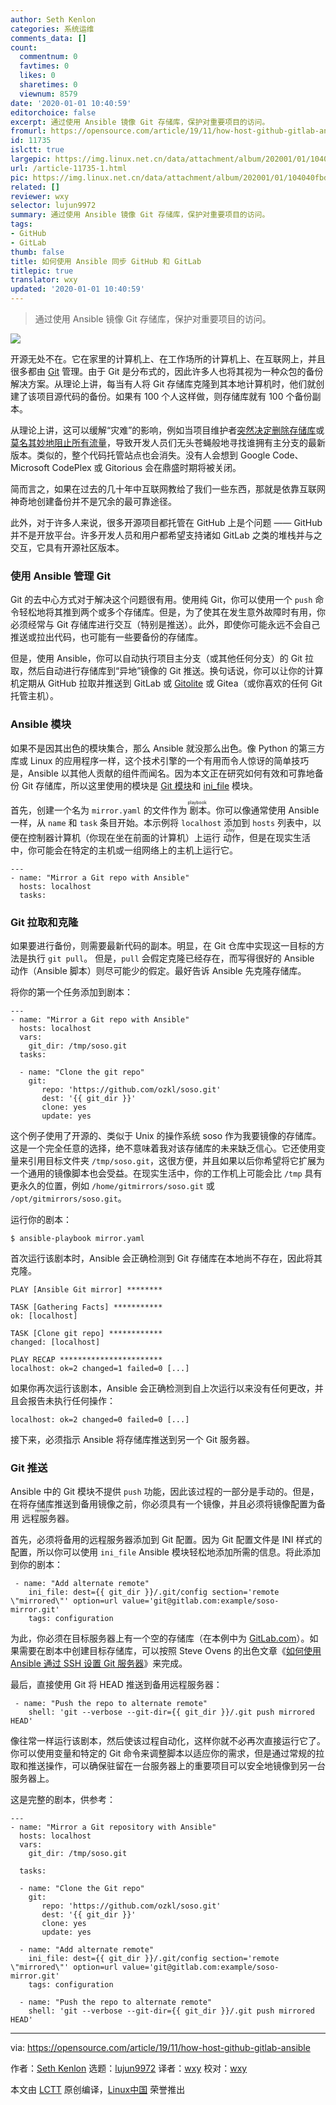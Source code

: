 ```yaml
---
author: Seth Kenlon
categories: 系统运维
comments_data: []
count:
  commentnum: 0
  favtimes: 0
  likes: 0
  sharetimes: 0
  viewnum: 8579
date: '2020-01-01 10:40:59'
editorchoice: false
excerpt: 通过使用 Ansible 镜像 Git 存储库，保护对重要项目的访问。
fromurl: https://opensource.com/article/19/11/how-host-github-gitlab-ansible
id: 11735
islctt: true
largepic: https://img.linux.net.cn/data/attachment/album/202001/01/104040fbdu68wosg8o99wg.jpg
url: /article-11735-1.html
pic: https://img.linux.net.cn/data/attachment/album/202001/01/104040fbdu68wosg8o99wg.jpg.thumb.jpg
related: []
reviewer: wxy
selector: lujun9972
summary: 通过使用 Ansible 镜像 Git 存储库，保护对重要项目的访问。
tags:
- GitHub
- GitLab
thumb: false
title: 如何使用 Ansible 同步 GitHub 和 GitLab
titlepic: true
translator: wxy
updated: '2020-01-01 10:40:59'
---
```



> 
> 通过使用 Ansible 镜像 Git 存储库，保护对重要项目的访问。
> 
> 
> 


![](/data/attachment/album/202001/01/104040fbdu68wosg8o99wg.jpg)


开源无处不在。它在家里的计算机上、在工作场所的计算机上、在互联网上，并且很多都由 [Git](https://opensource.com/resources/what-is-git) 管理。由于 Git 是分布式的，因此许多人也将其视为一种众包的备份解决方案。从理论上讲，每当有人将 Git 存储库克隆到其本地计算机时，他们就创建了该项目源代码的备份。如果有 100 个人这样做，则存储库就有 100 个备份副本。


从理论上讲，这可以缓解“灾难”的影响，例如当项目维护者[突然决定删除存储库](https://github.com/AntiMicro/antimicro/issues/3)或[莫名其妙地阻止所有流量](https://opensource.com/article/19/10/how-community-saved-artwork-creative-commons)，导致开发人员们无头苍蝇般地寻找谁拥有主分支的最新版本。类似的，整个代码托管站点也会消失。没有人会想到 Google Code、Microsoft CodePlex 或 Gitorious 会在鼎盛时期将被关闭。


简而言之，如果在过去的几十年中互联网教给了我们一些东西，那就是依靠互联网神奇地创建备份并不是冗余的最可靠途径。


此外，对于许多人来说，很多开源项目都托管在 GitHub 上是个问题 —— GitHub 并不是开放平台。许多开发人员和用户都希望支持诸如 GitLab 之类的堆栈并与之交互，它具有开源社区版本。


### 使用 Ansible 管理 Git


Git 的去中心方式对于解决这个问题很有用。使用纯 Git，你可以使用一个 `push` 命令轻松地将其推到两个或多个存储库。但是，为了使其在发生意外故障时有用，你必须经常与 Git 存储库进行交互（特别是推送）。此外，即使你可能永远不会自己推送或拉出代码，也可能有一些要备份的存储库。


但是，使用 Ansible，你可以自动执行项目主分支（或其他任何分支）的 Git 拉取，然后自动进行存储库到“异地”镜像的 Git 推送。换句话说，你可以让你的计算机定期从 GitHub 拉取并推送到 GitLab 或 [Gitolite](https://opensource.com/article/19/4/server-administration-git) 或 Gitea（或你喜欢的任何 Git 托管主机）。


### Ansible 模块


如果不是因其出色的模块集合，那么 Ansible 就没那么出色。像 Python 的第三方库或 Linux 的应用程序一样，这个技术引擎的一个有用而令人惊讶的简单技巧是，Ansible 以其他人贡献的组件而闻名。因为本文正在研究如何有效和可靠地备份 Git 存储库，所以这里使用的模块是 [Git 模块](https://docs.ansible.com/ansible/latest/modules/git_module.html)和 [ini\_file](https://docs.ansible.com/ansible/latest/modules/ini_file_module.html) 模块。


首先，创建一个名为 `mirror.yaml` 的文件作为<ruby> 剧本 <rt>  playbook </rt></ruby>。你可以像通常使用 Ansible 一样，从 `name` 和 `task` 条目开始。本示例将 `localhost` 添加到 `hosts` 列表中，以便在控制器计算机（你现在坐在前面的计算机）上运行<ruby> 动作 <rt>  play </rt></ruby>，但是在现实生活中，你可能会在特定的主机或一组网络上的主机上运行它。



```
---
- name: "Mirror a Git repo with Ansible"
  hosts: localhost
  tasks:
```

### Git 拉取和克隆


如果要进行备份，则需要最新代码的副本。明显，在 Git 仓库中实现这一目标的方法是执行 `git pull`。 但是，`pull` 会假定克隆已经存在，而写得很好的 Ansible 动作（Ansible 脚本）则尽可能少的假定。最好告诉 Ansible 先克隆存储库。


将你的第一个任务添加到剧本：



```
---
- name: "Mirror a Git repo with Ansible"
  hosts: localhost
  vars:
    git_dir: /tmp/soso.git
  tasks:

  - name: "Clone the git repo"
    git:
       repo: 'https://github.com/ozkl/soso.git'
       dest: '{{ git_dir }}'
       clone: yes
       update: yes
```

这个例子使用了开源的、类似于 Unix 的操作系统 soso 作为我要镜像的存储库。这是一个完全任意的选择，绝不意味着我对该存储库的未来缺乏信心。它还使用变量来引用目标文件夹 `/tmp/soso.git`，这很方便，并且如果以后你希望将它扩展为一个通用的镜像脚本也会受益。在现实生活中，你的工作机上可能会比 `/tmp` 具有更永久的位置，例如 `/home/gitmirrors/soso.git` 或 `/opt/gitmirrors/soso.git`。


运行你的剧本：



```
$ ansible-playbook mirror.yaml
```

首次运行该剧本时，Ansible 会正确检测到 Git 存储库在本地尚不存在，因此将其克隆。



```
PLAY [Ansible Git mirror] ********

TASK [Gathering Facts] ***********
ok: [localhost]

TASK [Clone git repo] ************
changed: [localhost]

PLAY RECAP ***********************
localhost: ok=2 changed=1 failed=0 [...]
```

如果你再次运行该剧本，Ansible 会正确检测到自上次运行以来没有任何更改，并且会报告未执行任何操作：



```
localhost: ok=2 changed=0 failed=0 [...]
```

接下来，必须指示 Ansible 将存储库推送到另一个 Git 服务器。


### Git 推送


Ansible 中的 Git 模块不提供 `push` 功能，因此该过程的一部分是手动的。但是，在将存储库推送到备用镜像之前，你必须具有一个镜像，并且必须将镜像配置为备用<ruby> 远程服务器 <rt>  remote </rt></ruby>。


首先，必须将备用的远程服务器添加到 Git 配置。因为 Git 配置文件是 INI 样式的配置，所以你可以使用 `ini_file` Ansible 模块轻松地添加所需的信息。将此添加到你的剧本：



```
 - name: "Add alternate remote"
    ini_file: dest={{ git_dir }}/.git/config section='remote \"mirrored\"' option=url value='git@gitlab.com:example/soso-mirror.git'
    tags: configuration
```

为此，你必须在目标服务器上有一个空的存储库（在本例中为 [GitLab.com](http://GitLab.com)）。如果需要在剧本中创建目标存储库，可以按照 Steve Ovens 的出色文章《[如何使用 Ansible 通过 SSH 设置 Git 服务器](https://opensource.com/article/17/8/ansible-environment-management)》来完成。


最后，直接使用 Git 将 HEAD 推送到备用远程服务器：



```
 - name: "Push the repo to alternate remote"
    shell: 'git --verbose --git-dir={{ git_dir }}/.git push mirrored HEAD'
```

像往常一样运行该剧本，然后使该过程自动化，这样你就不必再次直接运行它了。你可以使用变量和特定的 Git 命令来调整脚本以适应你的需求，但是通过常规的拉取和推送操作，可以确保驻留在一台服务器上的重要项目可以安全地镜像到另一台服务器上。


这是完整的剧本，供参考：



```
---
- name: "Mirror a Git repository with Ansible"
  hosts: localhost
  vars:
    git_dir: /tmp/soso.git

  tasks:

  - name: "Clone the Git repo"
    git:
       repo: 'https://github.com/ozkl/soso.git'
       dest: '{{ git_dir }}'
       clone: yes
       update: yes

  - name: "Add alternate remote"
    ini_file: dest={{ git_dir }}/.git/config section='remote \"mirrored\"' option=url value='git@gitlab.com:example/soso-mirror.git'
    tags: configuration
 
  - name: "Push the repo to alternate remote"
    shell: 'git --verbose --git-dir={{ git_dir }}/.git push mirrored HEAD'
```



---


via: <https://opensource.com/article/19/11/how-host-github-gitlab-ansible>


作者：[Seth Kenlon](https://opensource.com/users/seth) 选题：[lujun9972](https://github.com/lujun9972) 译者：[wxy](https://github.com/wxy) 校对：[wxy](https://github.com/wxy)


本文由 [LCTT](https://github.com/LCTT/TranslateProject) 原创编译，[Linux中国](https://linux.cn/) 荣誉推出